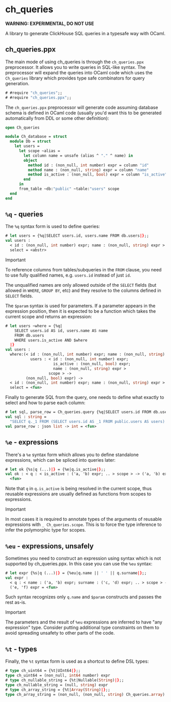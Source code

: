 # ch_queries

**WARNING: EXPERIMENTAL, DO NOT USE**

A library to generate ClickHouse SQL queries in a typesafe way with OCaml.

## ch_queries.ppx

The main mode of using ch_queries is through the `ch_queries.ppx` preprocessor.
It allows you to write queries in SQL-like syntax. The preprocessor will expand
the queries into OCaml code which uses the `Ch_queries` library which provides type
safe combinators for query generation.

```ocaml
# #require "ch_queries";;
# #require "ch_queries.ppx";;
```

The `ch_queries.ppx` preprocessor will generate code assuming database schema
is defined in OCaml code (usually you'd want this to be generated automatically
from DDL or some other definition):

```ocaml
open Ch_queries

module Ch_database = struct
  module Db = struct
    let users =
      let scope ~alias =
        let column name = unsafe (alias ^ "." ^ name) in
        object
          method id : (non_null, int number) expr = column "id"
          method name : (non_null, string) expr = column "name"
          method is_active : (non_null, bool) expr = column "is_active"
        end
      in
      from_table ~db:"public" ~table:"users" scope
  end
end
```

## `%q` - queries

The `%q` syntax form is used to define queries:
```ocaml
# let users = {%q|SELECT users.id, users.name FROM db.users|};;
val users :
  < id : (non_null, int number) expr; name : (non_null, string) expr > scope
  select = <abstr>
```

> [!IMPORTANT]
> To reference columns from tables/subqueries in the `FROM` clause, you need to
> use fully qualified names, e.g. `users.id` instead of just `id`.
>
> The unqualified names are only allowed outside of the `SELECT` fields (but
> allowed in `WHERE`, `GROUP BY`, etc) and they resolve to the columns defined
> in `SELECT` fields.

The `$param` syntax is used for parameters. If a parameter appears in the
expression position, then it is expected to be a function which takes the current
scope and returns an expression:
```ocaml
# let users ~where = {%q|
    SELECT users.id AS id, users.name AS name
    FROM db.users
    WHERE users.is_active AND $where
  |}
val users :
  where:(< id : (non_null, int number) expr; name : (non_null, string) expr;
           users : < id : (non_null, int number) expr;
                     is_active : (non_null, bool) expr;
                     name : (non_null, string) expr >
                   scope > ->
         (non_null, bool) expr) ->
  < id : (non_null, int number) expr; name : (non_null, string) expr > scope
  select = <fun>
```

Finally to generate SQL from the query, one needs to define what exactly to
select and how to parse each column:
```ocaml
# let sql, parse_row = Ch_queries.query {%q|SELECT users.id FROM db.users|} Row.(fun __q -> col {%e|q.id|} int);;
val sql : string =
  "SELECT q._1 FROM (SELECT users.id AS _1 FROM public.users AS users) AS q"
val parse_row : json list -> int = <fun>
```

## `%e` - expressions

There's a `%e` syntax form which allows you to define standalone expressions, which
can be spliced into queries later:
```ocaml
# let ok {%s|q (...)|} = {%e|q.is_active|};;
val ok : < q : < is_active : ('a, 'b) expr; .. > scope > -> ('a, 'b) expr =
  <fun>
```

Note that `q` in `q.is_active` is being resolved in the current scope, thus
reusable expressions are usually defined as functions from scopes to
expressions.

> [!IMPORTANT]
> In most cases it is required to annotate types of the arguments of reusable
> expressions with `_ Ch_queries.scope`. This is to force the type inference to
> infer the polymorphic type for scopes.

## `%eu` - expressions, unsafely

Sometimes you need to construct an expression using syntax which is not
supported by ch_queries.ppx. In this case you can use the `%eu` syntax:
```ocaml
# let expr {%s|q (...)|} = {%eu|q.name || ' ' || q.surname|};;
val expr :
  < q : < name : ('a, 'b) expr; surname : ('c, 'd) expr; .. > scope > ->
  ('e, 'f) expr = <fun>
```

Such syntax recognizes only `q.name` and `$param` constructs and passes the rest
as-is.

> [!IMPORTANT]
> The parameters and the result of `%eu` expressions are inferred to have "any
> expression" type. Consider putting additional type constraints on them to
> avoid spreading unsafety to other parts of the code.

## `%t` - types

Finally, the `%t` syntax form is used as a shortcut to define DSL types:
```ocaml
# type ch_uint64 = {%t|UInt64|};;
type ch_uint64 = (non_null, int64 number) expr
# type ch_nullable_string = {%t|Nullable(String)|};;
type ch_nullable_string = (null, string) expr
# type ch_array_string = {%t|Array(String)|};;
type ch_array_string = (non_null, (non_null, string) Ch_queries.array) expr
```
